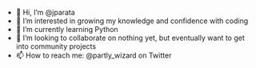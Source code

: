 - 👋 Hi, I’m @jparata
- 👀 I’m interested in growing my knowledge and confidence with coding
- 🌱 I’m currently learning Python
- 💞️ I’m looking to collaborate on nothing yet, but eventually want to get into community projects
- 📫 How to reach me: @partly_wizard on Twitter

<!---
jparata/jparata is a ✨ special ✨ repository because its `README.md` (this file) appears on your GitHub profile.
You can click the Preview link to take a look at your changes.
--->

